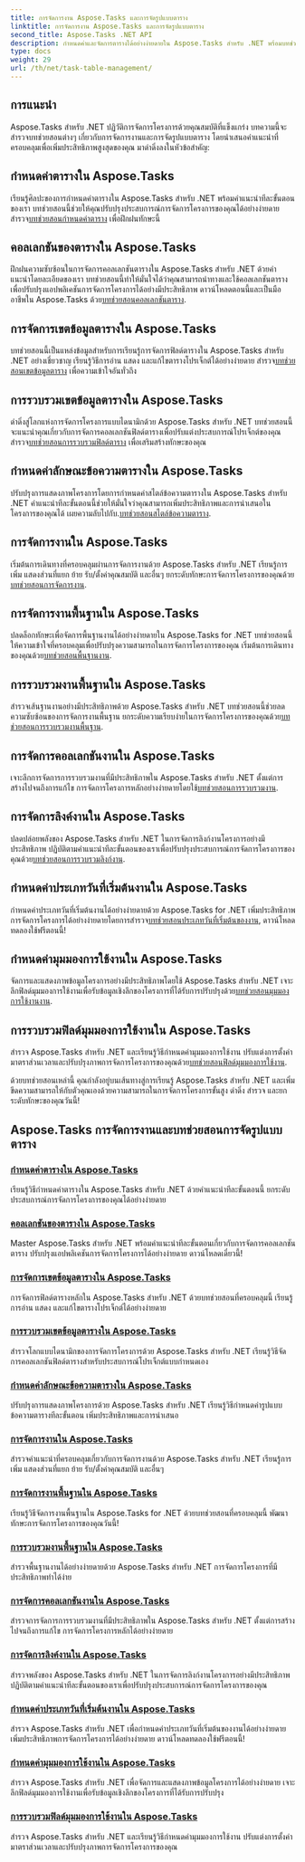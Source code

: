 ```yaml
---
title: การจัดการงาน Aspose.Tasks และการจัดรูปแบบตาราง
linktitle: การจัดการงาน Aspose.Tasks และการจัดรูปแบบตาราง
second_title: Aspose.Tasks .NET API
description: กำหนดค่าและจัดการตารางได้อย่างง่ายดายใน Aspose.Tasks สำหรับ .NET พร้อมบทช่วยสอนทีละขั้นตอน เพิ่มประสิทธิภาพการจัดการโครงการและทักษะการนำเสนอ
type: docs
weight: 29
url: /th/net/task-table-management/
---
```

## การแนะนำ

Aspose.Tasks สำหรับ .NET ปฏิวัติการจัดการโครงการด้วยคุณสมบัติที่แข็งแกร่ง บทความนี้จะสำรวจบทช่วยสอนต่างๆ เกี่ยวกับการจัดการงานและการจัดรูปแบบตาราง โดยนำเสนอคำแนะนำที่ครอบคลุมเพื่อเพิ่มประสิทธิภาพสูงสุดของคุณ มาดำดิ่งลงในหัวข้อสำคัญ:

## กำหนดค่าตารางใน Aspose.Tasks

เรียนรู้ศิลปะของการกำหนดค่าตารางใน Aspose.Tasks สำหรับ .NET พร้อมคำแนะนำทีละขั้นตอนของเรา บทช่วยสอนนี้ช่วยให้คุณปรับปรุงประสบการณ์การจัดการโครงการของคุณได้อย่างง่ายดาย สำรวจ[บทช่วยสอนกำหนดค่าตาราง](./configuring-tables/) เพื่อฝึกฝนทักษะนี้

## คอลเลกชันของตารางใน Aspose.Tasks

 ฝึกฝนความซับซ้อนในการจัดการคอลเลกชันตารางใน Aspose.Tasks สำหรับ .NET ด้วยคำแนะนำโดยละเอียดของเรา บทช่วยสอนนี้ทำให้มั่นใจได้ว่าคุณสามารถนำทางและใช้คอลเลกชันตารางเพื่อปรับปรุงแอปพลิเคชันการจัดการโครงการได้อย่างมีประสิทธิภาพ ดาวน์โหลดตอนนี้และเป็นมืออาชีพใน Aspose.Tasks ด้วย[บทช่วยสอนคอลเลกชันตาราง](./table-collection/).

## การจัดการเขตข้อมูลตารางใน Aspose.Tasks

 บทช่วยสอนนี้เป็นแหล่งข้อมูลสำหรับการเรียนรู้การจัดการฟิลด์ตารางใน Aspose.Tasks สำหรับ .NET อย่างเชี่ยวชาญ เรียนรู้วิธีการอ่าน แสดง และแก้ไขตารางโปรเจ็กต์ได้อย่างง่ายดาย สำรวจ[บทช่วยสอนเขตข้อมูลตาราง](./table-fields/) เพื่อความเข้าใจอันทั่วถึง

## การรวบรวมเขตข้อมูลตารางใน Aspose.Tasks

ดำดิ่งสู่โลกแห่งการจัดการโครงการแบบไดนามิกด้วย Aspose.Tasks สำหรับ .NET บทช่วยสอนนี้จะแนะนำคุณเกี่ยวกับการจัดการคอลเลกชันฟิลด์ตารางเพื่อปรับแต่งประสบการณ์โปรเจ็กต์ของคุณ สำรวจ[บทช่วยสอนการรวบรวมฟิลด์ตาราง](./table-field-collection/) เพื่อเสริมสร้างทักษะของคุณ

## กำหนดค่าลักษณะข้อความตารางใน Aspose.Tasks

 ปรับปรุงการแสดงภาพโครงการโดยการกำหนดค่าสไตล์ข้อความตารางใน Aspose.Tasks สำหรับ .NET คำแนะนำทีละขั้นตอนนี้ช่วยให้มั่นใจว่าคุณสามารถเพิ่มประสิทธิภาพและการนำเสนอในโครงการของคุณได้ เผยความลับไปกับ.[บทช่วยสอนสไตล์ข้อความตาราง](./table-text-styles/).

## การจัดการงานใน Aspose.Tasks

 เริ่มต้นการเดินทางที่ครอบคลุมผ่านการจัดการงานด้วย Aspose.Tasks สำหรับ .NET เรียนรู้การเพิ่ม แสดงส่วนที่แยก ย้าย รับ/ตั้งค่าคุณสมบัติ และอื่นๆ ยกระดับทักษะการจัดการโครงการของคุณด้วย[บทช่วยสอนการจัดการงาน](./managing-tasks/).

## การจัดการงานพื้นฐานใน Aspose.Tasks

ปลดล็อกทักษะเพื่อจัดการพื้นฐานงานได้อย่างง่ายดายใน Aspose.Tasks for .NET บทช่วยสอนนี้ให้ความเข้าใจที่ครอบคลุมเพื่อปรับปรุงความสามารถในการจัดการโครงการของคุณ เริ่มต้นการเดินทางของคุณด้วย[บทช่วยสอนพื้นฐานงาน](./task-baselines/).

## การรวบรวมงานพื้นฐานใน Aspose.Tasks

 สำรวจเส้นฐานงานอย่างมีประสิทธิภาพด้วย Aspose.Tasks สำหรับ .NET บทช่วยสอนนี้ช่วยลดความซับซ้อนของการจัดการงานพื้นฐาน ยกระดับความเรียบง่ายในการจัดการโครงการของคุณด้วย[บทช่วยสอนการรวบรวมงานพื้นฐาน](./task-baseline-collection/).

## การจัดการคอลเลกชันงานใน Aspose.Tasks

 เจาะลึกการจัดการการรวบรวมงานที่มีประสิทธิภาพใน Aspose.Tasks สำหรับ .NET ตั้งแต่การสร้างไปจนถึงการแก้ไข การจัดการโครงการหลักอย่างง่ายดายโดยใช้[บทช่วยสอนการรวบรวมงาน](./task-collection/).

## การจัดการลิงค์งานใน Aspose.Tasks

 ปลดปล่อยพลังของ Aspose.Tasks สำหรับ .NET ในการจัดการลิงก์งานโครงการอย่างมีประสิทธิภาพ ปฏิบัติตามคำแนะนำทีละขั้นตอนของเราเพื่อปรับปรุงประสบการณ์การจัดการโครงการของคุณด้วย[บทช่วยสอนการรวบรวมลิงก์งาน](./task-link-collection/).

## กำหนดค่าประเภทวันที่เริ่มต้นงานใน Aspose.Tasks

 กำหนดค่าประเภทวันที่เริ่มต้นงานได้อย่างง่ายดายด้วย Aspose.Tasks for .NET เพิ่มประสิทธิภาพการจัดการโครงการได้อย่างง่ายดายโดยการสำรวจ[บทช่วยสอนประเภทวันที่เริ่มต้นของงาน](./task-start-date-types/), ดาวน์โหลดทดลองใช้ฟรีตอนนี้!

## กำหนดค่ามุมมองการใช้งานใน Aspose.Tasks

 จัดการและแสดงภาพข้อมูลโครงการอย่างมีประสิทธิภาพโดยใช้ Aspose.Tasks สำหรับ .NET เจาะลึกฟิลด์มุมมองการใช้งานเพื่อรับข้อมูลเชิงลึกของโครงการที่ได้รับการปรับปรุงด้วย[บทช่วยสอนมุมมองการใช้งานงาน](./task-usage-views/).

## การรวบรวมฟิลด์มุมมองการใช้งานใน Aspose.Tasks

 สำรวจ Aspose.Tasks สำหรับ .NET และเรียนรู้วิธีกำหนดค่ามุมมองการใช้งาน ปรับแต่งการตั้งค่ามาตราส่วนเวลาและปรับปรุงภาพการจัดการโครงการของคุณด้วย[บทช่วยสอนฟิลด์มุมมองการใช้งาน](./task-usage-view-fields/).

ด้วยบทช่วยสอนเหล่านี้ คุณกำลังอยู่บนเส้นทางสู่การเรียนรู้ Aspose.Tasks สำหรับ .NET และเพิ่มขีดความสามารถให้กับตัวคุณเองด้วยความสามารถในการจัดการโครงการขั้นสูง ดำดิ่ง สำรวจ และยกระดับทักษะของคุณวันนี้!
## Aspose.Tasks การจัดการงานและบทช่วยสอนการจัดรูปแบบตาราง
### [กำหนดค่าตารางใน Aspose.Tasks](./configuring-tables/)
เรียนรู้วิธีกำหนดค่าตารางใน Aspose.Tasks สำหรับ .NET ด้วยคำแนะนำทีละขั้นตอนนี้ ยกระดับประสบการณ์การจัดการโครงการของคุณได้อย่างง่ายดาย
### [คอลเลกชันของตารางใน Aspose.Tasks](./table-collection/)
Master Aspose.Tasks สำหรับ .NET พร้อมคำแนะนำทีละขั้นตอนเกี่ยวกับการจัดการคอลเลกชันตาราง ปรับปรุงแอปพลิเคชันการจัดการโครงการได้อย่างง่ายดาย ดาวน์โหลดเดี๋ยวนี้!
### [การจัดการเขตข้อมูลตารางใน Aspose.Tasks](./table-fields/)
การจัดการฟิลด์ตารางหลักใน Aspose.Tasks สำหรับ .NET ด้วยบทช่วยสอนที่ครอบคลุมนี้ เรียนรู้การอ่าน แสดง และแก้ไขตารางโปรเจ็กต์ได้อย่างง่ายดาย
### [การรวบรวมเขตข้อมูลตารางใน Aspose.Tasks](./table-field-collection/)
สำรวจโลกแบบไดนามิกของการจัดการโครงการด้วย Aspose.Tasks สำหรับ .NET เรียนรู้วิธีจัดการคอลเลกชันฟิลด์ตารางสำหรับประสบการณ์โปรเจ็กต์แบบกำหนดเอง
### [กำหนดค่าลักษณะข้อความตารางใน Aspose.Tasks](./table-text-styles/)
ปรับปรุงการแสดงภาพโครงการด้วย Aspose.Tasks สำหรับ .NET เรียนรู้วิธีกำหนดค่ารูปแบบข้อความตารางทีละขั้นตอน เพิ่มประสิทธิภาพและการนำเสนอ
### [การจัดการงานใน Aspose.Tasks](./managing-tasks/)
สำรวจคำแนะนำที่ครอบคลุมเกี่ยวกับการจัดการงานด้วย Aspose.Tasks สำหรับ .NET เรียนรู้การเพิ่ม แสดงส่วนที่แยก ย้าย รับ/ตั้งค่าคุณสมบัติ และอื่นๆ
### [การจัดการงานพื้นฐานใน Aspose.Tasks](./task-baselines/)
เรียนรู้วิธีจัดการงานพื้นฐานใน Aspose.Tasks for .NET ด้วยบทช่วยสอนที่ครอบคลุมนี้ พัฒนาทักษะการจัดการโครงการของคุณวันนี้!
### [การรวบรวมงานพื้นฐานใน Aspose.Tasks](./task-baseline-collection/)
สำรวจพื้นฐานงานได้อย่างง่ายดายด้วย Aspose.Tasks สำหรับ .NET การจัดการโครงการที่มีประสิทธิภาพทำได้ง่าย
### [การจัดการคอลเลกชันงานใน Aspose.Tasks](./task-collection/)
สำรวจการจัดการการรวบรวมงานที่มีประสิทธิภาพใน Aspose.Tasks สำหรับ .NET ตั้งแต่การสร้างไปจนถึงการแก้ไข การจัดการโครงการหลักได้อย่างง่ายดาย
### [การจัดการลิงค์งานใน Aspose.Tasks](./task-link-collection/)
สำรวจพลังของ Aspose.Tasks สำหรับ .NET ในการจัดการลิงก์งานโครงการอย่างมีประสิทธิภาพ ปฏิบัติตามคำแนะนำทีละขั้นตอนของเราเพื่อปรับปรุงประสบการณ์การจัดการโครงการของคุณ
### [กำหนดค่าประเภทวันที่เริ่มต้นงานใน Aspose.Tasks](./task-start-date-types/)
สำรวจ Aspose.Tasks สำหรับ .NET เพื่อกำหนดค่าประเภทวันที่เริ่มต้นของงานได้อย่างง่ายดาย เพิ่มประสิทธิภาพการจัดการโครงการได้อย่างง่ายดาย ดาวน์โหลดทดลองใช้ฟรีตอนนี้!
### [กำหนดค่ามุมมองการใช้งานใน Aspose.Tasks](./task-usage-views/)
สำรวจ Aspose.Tasks สำหรับ .NET เพื่อจัดการและแสดงภาพข้อมูลโครงการได้อย่างง่ายดาย เจาะลึกฟิลด์มุมมองการใช้งานเพื่อรับข้อมูลเชิงลึกของโครงการที่ได้รับการปรับปรุง
### [การรวบรวมฟิลด์มุมมองการใช้งานใน Aspose.Tasks](./task-usage-view-fields/)
สำรวจ Aspose.Tasks สำหรับ .NET และเรียนรู้วิธีกำหนดค่ามุมมองการใช้งาน ปรับแต่งการตั้งค่ามาตราส่วนเวลาและปรับปรุงภาพการจัดการโครงการของคุณ